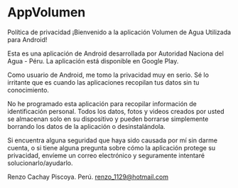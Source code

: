 # AppVolumen
Política de privacidad
¡Bienvenido a la aplicación Volumen de Agua Utilizada para Android!

Esta es una aplicación de Android desarrollada por Autoridad Naciona del Agua - Péru. La aplicación está disponible en Google Play.

Como usuario de Android, me tomo la privacidad muy en serio. Sé lo irritante que es cuando las aplicaciones recopilan tus datos sin tu conocimiento.

No he programado esta aplicación para recopilar información de identificación personal. Todos los datos, fotos y videos creados por usted se almacenan solo en su dispositivo y pueden borrarse simplemente borrando los datos de la aplicación o desinstalándola.

Si encuentra alguna seguridad que haya sido causada por mí sin darme cuenta, o si tiene alguna pregunta sobre cómo la aplicación protege su privacidad, envíeme un correo electrónico y seguramente intentaré solucionarlo/ayudarlo.

Renzo Cachay Piscoya. Perú. renzo_1129@hotmail.com
